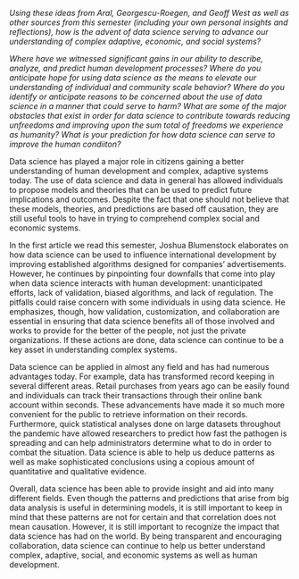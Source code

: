 *Using these ideas from Aral, Georgescu-Roegen, and Geoff West as well as other sources from this semester (including your own personal insights and reflections), how is the advent of data science serving to advance our understanding of complex adaptive, economic, and social systems?*

*Where have we witnessed significant gains in our ability to describe, analyze, and predict human development processes? Where do you anticipate hope for using data science as the means to elevate our understanding of individual and community scale behavior? Where do you identify or anticipate reasons to be concerned about the use of data science in a manner that could serve to harm? What are some of the major obstacles that exist in order for data science to contribute towards reducing unfreedoms and improving upon the sum total of freedoms we experience as humanity? What is your prediction for how data science can serve to improve the human condiiton?*

Data science has played a major role in citizens gaining a better understanding of human development and complex, adaptive systems today. The use of data science and data in general has allowed individuals to propose models and theories that can be used to predict future implications and outcomes. Despite the fact that one should not believe that these models, theories, and predictions are based off causation, they are still useful tools to have in trying to comprehend complex social and economic systems. 

In the first article we read this semester, Joshua Blumenstock elaborates on how data science can be used to influence international development by improving established algorithms designed for companies’ advertisements. However, he continues by pinpointing four downfalls that come into play when data science interacts with human development: unanticipated efforts, lack of validation, biased algorithms, and lack of regulation. The pitfalls could raise concern with some individuals in using data science. He emphasizes, though, how validation, customization, and collaboration are essential in ensuring that data science benefits all of those involved and works to provide for the better of the people, not just the private organizations. If these actions are done, data science can continue to be a key asset in understanding complex systems.

Data science can be applied in almost any field and has had numerous advantages today. For example, data has transformed record keeping in several different areas. Retail purchases from years ago can be easily found and individuals can track their transactions through their online bank account within seconds. These advancements have made it so much more convenient for the public to retrieve information on their records. Furthermore, quick statistical analyses done on large datasets throughout the pandemic have allowed researchers to predict how fast the pathogen is spreading and can help administrators determine what to do in order to combat the situation. Data science is able to help us deduce patterns as well as make sophisticated conclusions using a copious amount of quantitative and qualitative evidence.

Overall, data science has been able to provide insight and aid into many different fields. Even though the patterns and predictions that arise from big data analysis is useful in determining models, it is still important to keep in mind that these patterns are not for certain and that correlation does not mean causation. However, it is still important to recognize the impact that data science has had on the world. By being transparent and encouraging collaboration, data science can continue to help us better understand complex, adaptive, social, and economic systems as well as human development.
